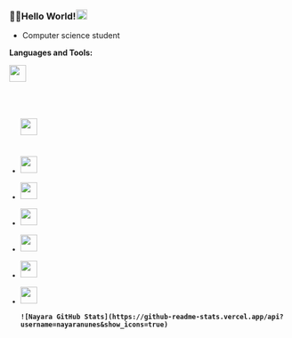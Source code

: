 ### 👋✨Hello World!<code><img height="18" width="20" src="https://joaocouto-espinho.com/img-places/globe-rotat.gif"></code>

- Computer science student 

<!--
**nayaranunes/nayaranunes** is a ✨ _special_ ✨ repository because its `README.md` (this file) appears on your GitHub profile.
-->

<p><strong>Languages and Tools:<p><strong>

<code><img height="30" src="https://cdn.iconscout.com/icon/free/png-256/java-23-225999.png"> 
<ul>
<p><code><img height="30" src="https://cdn.iconscout.com/icon/free/png-512/c-programming-569564.png"></code><p>
<li><code><img height="30" src="https://cdn.iconscout.com/icon/free/png-512/docker-226091.png"></code></li>
<li><code><img height="30" src="https://cdn.iconscout.com/icon/free/png-512/postgresql-5-569524.png"></code></li>
<li><code><img height="30" src="https://chocolatey.org/content/packageimages/vscode-spring-boot.1.19.0.png"></code></li>
<li><code><img height="30" src="https://docs.spring.io/spring/docs/current/spring-framework-reference/pdf/favicon.ico"></code></li>
<li><code><img height="30" src="https://cdn.iconscout.com/icon/free/png-256/github-170-1175028.png"></code></li>
<li><code><img height="30" src="https://cdn.iconscout.com/icon/free/png-256/intellij-idea-569199.png"></code></li>
![Nayara GitHub Stats](https://github-readme-stats.vercel.app/api?username=nayaranunes&show_icons=true)
  </ul>

